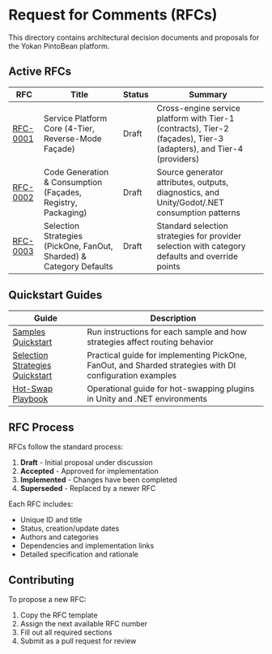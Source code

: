 # Request for Comments (RFCs)

This directory contains architectural decision documents and proposals for the Yokan PintoBean platform.

## Active RFCs

| RFC | Title | Status | Summary |
|-----|-------|--------|---------|
| [RFC-0001](rfc-0001-service-platform-core.md) | Service Platform Core (4-Tier, Reverse-Mode Façade) | Draft | Cross-engine service platform with Tier-1 (contracts), Tier-2 (façades), Tier-3 (adapters), and Tier-4 (providers) |
| [RFC-0002](rfc-0002-codegen-and-consumption.md) | Code Generation & Consumption (Façades, Registry, Packaging) | Draft | Source generator attributes, outputs, diagnostics, and Unity/Godot/.NET consumption patterns |
| [RFC-0003](rfc-0003-selection-strategies.md) | Selection Strategies (PickOne, FanOut, Sharded) & Category Defaults | Draft | Standard selection strategies for provider selection with category defaults and override points |

## Quickstart Guides

| Guide | Description |
|-------|-------------|
| [Samples Quickstart](../samples-quickstart.md) | Run instructions for each sample and how strategies affect routing behavior |
| [Selection Strategies Quickstart](../selection-strategies-quickstart.md) | Practical guide for implementing PickOne, FanOut, and Sharded strategies with DI configuration examples |
| [Hot-Swap Playbook](../hot-swap-playbook.md) | Operational guide for hot-swapping plugins in Unity and .NET environments |

## RFC Process

RFCs follow the standard process:
1. **Draft** - Initial proposal under discussion
2. **Accepted** - Approved for implementation
3. **Implemented** - Changes have been completed
4. **Superseded** - Replaced by a newer RFC

Each RFC includes:
- Unique ID and title
- Status, creation/update dates
- Authors and categories
- Dependencies and implementation links
- Detailed specification and rationale

## Contributing

To propose a new RFC:
1. Copy the RFC template
2. Assign the next available RFC number
3. Fill out all required sections
4. Submit as a pull request for review